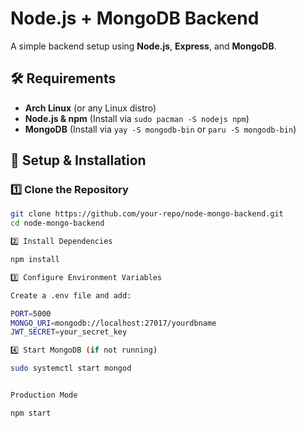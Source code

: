 # Node.js + MongoDB Backend

A simple backend setup using **Node.js**, **Express**, and **MongoDB**.

## 🛠️ Requirements

- **Arch Linux** (or any Linux distro)
- **Node.js & npm** (Install via `sudo pacman -S nodejs npm`)
- **MongoDB** (Install via `yay -S mongodb-bin` or `paru -S mongodb-bin`)

## 🚀 Setup & Installation

### 1️⃣ Clone the Repository  
```sh
git clone https://github.com/your-repo/node-mongo-backend.git
cd node-mongo-backend

2️⃣ Install Dependencies

npm install

3️⃣ Configure Environment Variables

Create a .env file and add:

PORT=5000
MONGO_URI=mongodb://localhost:27017/yourdbname
JWT_SECRET=your_secret_key

4️⃣ Start MongoDB (if not running)

sudo systemctl start mongod


Production Mode

npm start
